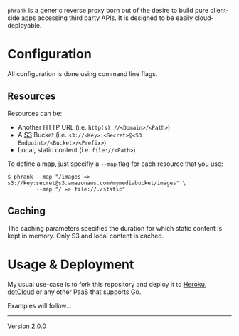 `phrank` is a generic reverse proxy born out of the desire to build
pure client-side apps accessing third party APIs. It is designed to be
easily cloud-deployable.

# Configuration
All configuration is done using command line flags.

## Resources
Resources can be:

* Another HTTP URL (i.e. `http(s)://<Domain>/<Path>`)
* A [S3][3] Bucket (i.e. `s3://<Key>:<Secret>@<S3 Endpoint>/<Bucket>/<Prefix>`)
* Local, static content (i.e. `file://<Path>`)

To define a map, just specifiy a `--map` flag for each resource that you use:

	$ phrank --map "/images => s3://key:secret@s3.amazonaws.com/mymediabucket/images" \
	         --map "/ => file://./static"

## Caching
The caching parameters specifies the duration for which static content is kept in
memory. Only S3 and local content is cached.

# Usage & Deployment
My usual use-case is to fork this repository and deploy it to [Heroku][1],
[dotCloud][2] or any other PaaS that supports Go.

Examples will follow...

[1]: http://heroku.com
[2]: http://dotcloud.com
[3]: http://aws.amazon.com/s3
---
Version 2.0.0
